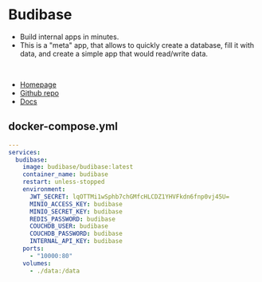 # Budibase
- Build internal apps in minutes.
- This is a "meta" app, that allows to quickly create a database, fill it with data, and create a simple app that would read/write data.

<br>

- [Homepage](https://budibase.com)
- [Github repo](https://github.com/Budibase/budibase)
- [Docs](https://docs.budibase.com/docs)


## docker-compose.yml
```yml
---
services:
  budibase:
    image: budibase/budibase:latest
    container_name: budibase
    restart: unless-stopped
    environment:
      JWT_SECRET: lqOTTMi1wSphb7chGMfcHLCDZ1YHVFkdn6fnp0vj45U=
      MINIO_ACCESS_KEY: budibase
      MINIO_SECRET_KEY: budibase
      REDIS_PASSWORD: budibase
      COUCHDB_USER: budibase
      COUCHDB_PASSWORD: budibase
      INTERNAL_API_KEY: budibase
    ports:
      - "10000:80"
    volumes:
      - ./data:/data
```
